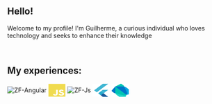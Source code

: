 ## Hello!
Welcome to my profile! I'm Guilherme, a curious individual who loves technology and seeks to enhance their knowledge
  
<div style="display: inline_block"><br>
  
  ## My experiences:
  
  <img  align="center" alt="ZF-Angular" height="30" width="40" src="https://cdn.jsdelivr.net/gh/devicons/devicon@latest/icons/angular/angular-original.svg" />
  <img align="center" alt="ZF-Js" height="30" width="40" src="https://raw.githubusercontent.com/devicons/devicon/master/icons/javascript/javascript-plain.svg">
  <img align="center" alt="ZF-Js" height="30" width="40" src="https://cdn.jsdelivr.net/gh/devicons/devicon@latest/icons/typescript/typescript-original.svg" />
  <img align="center" alt="ZF-Flutter" height="30" width="40" src="https://raw.githubusercontent.com/devicons/devicon/master/icons/flutter/flutter-original.svg">
  <img align="center" alt="ZF-Dart" height="30" width="40" src="https://raw.githubusercontent.com/devicons/devicon/master/icons/dart/dart-original.svg">
</div>
</br>
 
  

